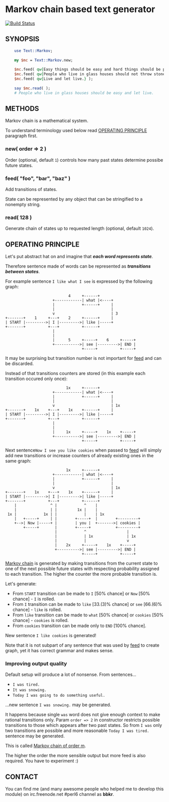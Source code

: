 # Markov chain based text generator

[![Build Status](https://travis-ci.org/bbkr/text_markov.svg?branch=master)](https://travis-ci.org/bbkr/text_markov)

## SYNOPSIS

```perl
    use Text::Markov;
    
    my $mc = Text::Markov.new;
    
    $mc.feed( qw{Easy things should be easy and hard things should be possible.} );
    $mc.feed( qw{People who live in glass houses should not throw stones.} );
    $mc.feed( qw{Live and let live.} );
    
    say $mc.read( );
    # People who live in glass houses should be easy and let live.
```

## METHODS

Markov chain is a mathematical system.

To understand terminology used below read [OPERATING PRINCIPLE](#operating-principle) paragraph first.

### new( order => 2 )

Order (optional, default ```1```) controls how many past states determine possibe future states.

### feed( "foo", "bar", "baz" )

Add transitions of states.

State can be represented by any object that can be stringified to a nonempty string.

### read( 128 )

Generate chain of states up to requested length (optional, default ```1024```).

## OPERATING PRINCIPLE

Let's put abstract hat on and imagine that ___each word represents state___.

Therefore sentence made of words can be represented as ___transitions between states___.


For example sentence ```I like what I see``` is expressed by the following graph:


```
                            4     +------+
                     +------------| what |<----+
                     |            +------+     |
                     |                         |
                     v                         | 3
+-------+    1     +---+    2     +------+     |
| START |--------->| I |--------->| like |-----+
+-------+          +---+          +------+
                     |
                     |
                     |      5     +-----+    6     +-----+
                     +----------->| see |--------->| END |
                                  +-----+          +-----+
```

It may be surprising but transition number is not important for [feed](#feed-foo-bar-baz-) and can be discarded.

Instead of that transitions counters are stored (in this example each transition occured only once):


```
                           1x     +------+
                     +------------| what |<----+
                     |            +------+     |
                     |                         |
                     v                         | 1x
+-------+    1x    +---+    1x    +------+     |
| START |--------->| I |--------->| like |-----+
+-------+          +---+          +------+
                     |
                     |
                     |     1x     +-----+    1x    +-----+
                     +----------->| see |--------->| END |
                                  +-----+          +-----+
```

Next sentence```Now I see you like cookies``` when passed to [feed](#feed-foo-bar-baz-)
will simply add new transitions or increase counters of already existing ones in the same graph:


```
                           1x     +------+
                     +------------| what |<----+
                     |            +------+     |
                     |                         |
                     v                         | 1x
+-------+    1x    +---+    1x    +------+     |
| START |--------->| I |--------->| like |-----+
+-------+          +---+          +------+
    |               ^ |            ^    |
    |               | |         1x |    |
 1x |            1x | |            |    | 1x
    |   +-----+     | |        +-----+  |        +---------+
    +-->| Now |-----+ |        | you |  +------->| cookies |
        +-----+       |        +-----+           +---------+
                      |            ^                  |
                      |            | 1x               | 1x
                      |            |                  v
                      |    2x     +-----+    1x    +-----+
                      +---------->| see |--------->| END |
                                  +-----+          +-----+

```

[Markov chain](http://en.wikipedia.org/wiki/Markov_chain) is generated
by making transitions from the current state to one of the next possible future states
with respecting probability assigned to each transition.
The higher the counter the more probable transition is.


Let's generate:

* From ```START``` transition can be made to ```I``` [50% chance] or ```Now``` [50% chance] - ```I``` is rolled.
* From ```I``` transition can be made to ```like``` [33.(3)% chance] or ```see``` [66.(6)% chance] - ```like``` is rolled.
* From ```like``` transition can be made to ```what``` [50% chance] or ```cookies``` [50% chance] - ```cookies``` is rolled.
* From ```cookies``` transition can be made only to ```END``` [100% chance].

New sentence ```I like cookies``` is generated!


Note that it is not subpart of any sentence that was used by [feed](#feed-foo-bar-baz-) to create graph,
yet it has correct grammar and makes sense.

### Improving output quality

Default setup will produce a lot of nonsense. From sentences...

* ```I was tired.```
* ```It was snowing.```
* ```Today I was going to do something useful.```

...new sentence ```I was snowing.``` may be generated.


It happens because single ```was``` word does not give enough context to make rational transitions only.
Param ```order => 2``` in constructor restricts possible transitions to those which appears after two past states.
So from ```I was``` only two transitions are possible and more reasonable ```Today I was tired.``` sentence may be generated.

This is called [Markov chain of order m](http://en.wikipedia.org/wiki/Markov_chain#Variations).


The higher the order the more sensible output but more feed is also required. You have to experiment :)


## CONTACT

You can find me (and many awesome people who helped me to develop this module)
on irc.freenode.net #perl6 channel as **bbkr**.
